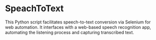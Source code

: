 # SpeachToText
This Python script facilitates speech-to-text conversion via Selenium for web automation. It interfaces with a web-based speech recognition app, automating the listening process and capturing transcribed text.
